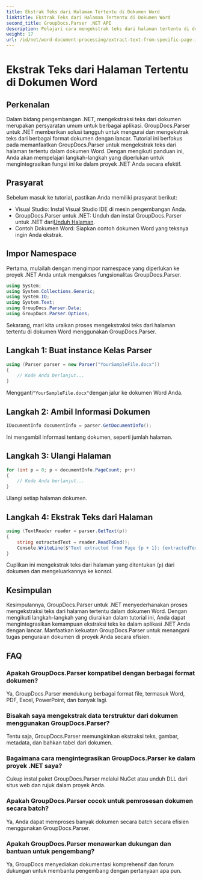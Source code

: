 ```yaml
---
title: Ekstrak Teks dari Halaman Tertentu di Dokumen Word
linktitle: Ekstrak Teks dari Halaman Tertentu di Dokumen Word
second_title: GroupDocs.Parser .NET API
description: Pelajari cara mengekstrak teks dari halaman tertentu di dokumen Word menggunakan GroupDocs.Parser untuk .NET. Integrasikan kemampuan ekstraksi teks ke dalam .NET Anda.
weight: 17
url: /id/net/word-document-processing/extract-text-from-specific-page-in-word-document/
---
```


# Ekstrak Teks dari Halaman Tertentu di Dokumen Word

## Perkenalan
Dalam bidang pengembangan .NET, mengekstraksi teks dari dokumen merupakan persyaratan umum untuk berbagai aplikasi. GroupDocs.Parser untuk .NET memberikan solusi tangguh untuk mengurai dan mengekstrak teks dari berbagai format dokumen dengan lancar. Tutorial ini berfokus pada memanfaatkan GroupDocs.Parser untuk mengekstrak teks dari halaman tertentu dalam dokumen Word. Dengan mengikuti panduan ini, Anda akan mempelajari langkah-langkah yang diperlukan untuk mengintegrasikan fungsi ini ke dalam proyek .NET Anda secara efektif.
## Prasyarat
Sebelum masuk ke tutorial, pastikan Anda memiliki prasyarat berikut:
- Visual Studio: Instal Visual Studio IDE di mesin pengembangan Anda.
-  GroupDocs.Parser untuk .NET: Unduh dan instal GroupDocs.Parser untuk .NET dari[Unduh Halaman](https://releases.groupdocs.com/parser/net/).
- Contoh Dokumen Word: Siapkan contoh dokumen Word yang teksnya ingin Anda ekstrak.

## Impor Namespace
Pertama, mulailah dengan mengimpor namespace yang diperlukan ke proyek .NET Anda untuk mengakses fungsionalitas GroupDocs.Parser.
```csharp
using System;
using System.Collections.Generic;
using System.IO;
using System.Text;
using GroupDocs.Parser.Data;
using GroupDocs.Parser.Options;
```

Sekarang, mari kita uraikan proses mengekstraksi teks dari halaman tertentu di dokumen Word menggunakan GroupDocs.Parser.
## Langkah 1: Buat instance Kelas Parser
```csharp
using (Parser parser = new Parser("YourSampleFile.docx"))
{
    // Kode Anda berlanjut...
}
```
 Mengganti`"YourSampleFile.docx"`dengan jalur ke dokumen Word Anda.
## Langkah 2: Ambil Informasi Dokumen
```csharp
IDocumentInfo documentInfo = parser.GetDocumentInfo();
```
Ini mengambil informasi tentang dokumen, seperti jumlah halaman.
## Langkah 3: Ulangi Halaman
```csharp
for (int p = 0; p < documentInfo.PageCount; p++)
{
    // Kode Anda berlanjut...
}
```
Ulangi setiap halaman dokumen.
## Langkah 4: Ekstrak Teks dari Halaman
```csharp
using (TextReader reader = parser.GetText(p))
{
    string extractedText = reader.ReadToEnd();
    Console.WriteLine($"Text extracted from Page {p + 1}: {extractedText}");
}
```
Cuplikan ini mengekstrak teks dari halaman yang ditentukan (`p`) dari dokumen dan mengeluarkannya ke konsol.

## Kesimpulan
Kesimpulannya, GroupDocs.Parser untuk .NET menyederhanakan proses mengekstraksi teks dari halaman tertentu dalam dokumen Word. Dengan mengikuti langkah-langkah yang diuraikan dalam tutorial ini, Anda dapat mengintegrasikan kemampuan ekstraksi teks ke dalam aplikasi .NET Anda dengan lancar. Manfaatkan kekuatan GroupDocs.Parser untuk menangani tugas penguraian dokumen di proyek Anda secara efisien.

## FAQ
### Apakah GroupDocs.Parser kompatibel dengan berbagai format dokumen?
Ya, GroupDocs.Parser mendukung berbagai format file, termasuk Word, PDF, Excel, PowerPoint, dan banyak lagi.
### Bisakah saya mengekstrak data terstruktur dari dokumen menggunakan GroupDocs.Parser?
Tentu saja, GroupDocs.Parser memungkinkan ekstraksi teks, gambar, metadata, dan bahkan tabel dari dokumen.
### Bagaimana cara mengintegrasikan GroupDocs.Parser ke dalam proyek .NET saya?
Cukup instal paket GroupDocs.Parser melalui NuGet atau unduh DLL dari situs web dan rujuk dalam proyek Anda.
### Apakah GroupDocs.Parser cocok untuk pemrosesan dokumen secara batch?
Ya, Anda dapat memproses banyak dokumen secara batch secara efisien menggunakan GroupDocs.Parser.
### Apakah GroupDocs.Parser menawarkan dukungan dan bantuan untuk pengembang?
Ya, GroupDocs menyediakan dokumentasi komprehensif dan forum dukungan untuk membantu pengembang dengan pertanyaan apa pun.